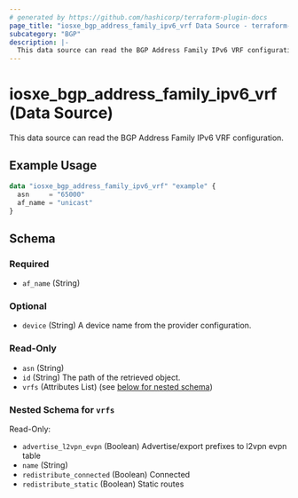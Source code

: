 ```yaml
---
# generated by https://github.com/hashicorp/terraform-plugin-docs
page_title: "iosxe_bgp_address_family_ipv6_vrf Data Source - terraform-provider-iosxe"
subcategory: "BGP"
description: |-
  This data source can read the BGP Address Family IPv6 VRF configuration.
---
```


# iosxe_bgp_address_family_ipv6_vrf (Data Source)

This data source can read the BGP Address Family IPv6 VRF configuration.

## Example Usage

```terraform
data "iosxe_bgp_address_family_ipv6_vrf" "example" {
  asn     = "65000"
  af_name = "unicast"
}
```

<!-- schema generated by tfplugindocs -->
## Schema

### Required

- `af_name` (String)

### Optional

- `device` (String) A device name from the provider configuration.

### Read-Only

- `asn` (String)
- `id` (String) The path of the retrieved object.
- `vrfs` (Attributes List) (see [below for nested schema](#nestedatt--vrfs))

<a id="nestedatt--vrfs"></a>
### Nested Schema for `vrfs`

Read-Only:

- `advertise_l2vpn_evpn` (Boolean) Advertise/export prefixes to l2vpn evpn table
- `name` (String)
- `redistribute_connected` (Boolean) Connected
- `redistribute_static` (Boolean) Static routes


